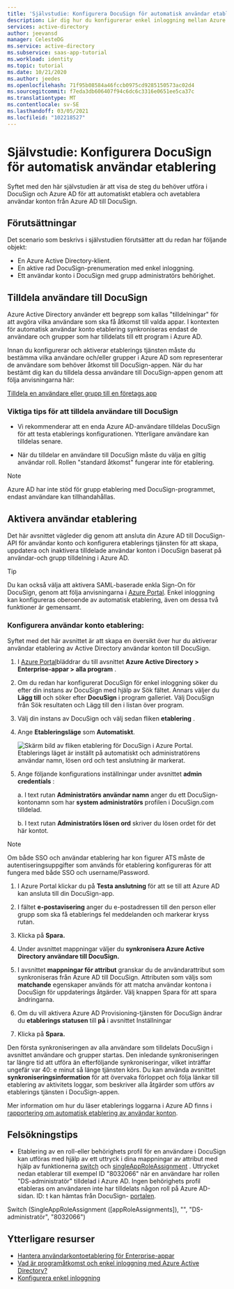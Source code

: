 ```yaml
---
title: 'Självstudie: Konfigurera DocuSign för automatisk användar etablering med Azure Active Directory | Microsoft Docs'
description: Lär dig hur du konfigurerar enkel inloggning mellan Azure Active Directory och DocuSign.
services: active-directory
author: jeevansd
manager: CelesteDG
ms.service: active-directory
ms.subservice: saas-app-tutorial
ms.workload: identity
ms.topic: tutorial
ms.date: 10/21/2020
ms.author: jeedes
ms.openlocfilehash: 71f95b08584a46fccb0975cd9285150573ac02d4
ms.sourcegitcommit: f7eda3db606407f94c6dc6c3316e0651ee5ca37c
ms.translationtype: MT
ms.contentlocale: sv-SE
ms.lasthandoff: 03/05/2021
ms.locfileid: "102218527"
---
```

# <a name="tutorial-configure-docusign-for-automatic-user-provisioning"></a>Självstudie: Konfigurera DocuSign för automatisk användar etablering

Syftet med den här självstudien är att visa de steg du behöver utföra i DocuSign och Azure AD för att automatiskt etablera och avetablera användar konton från Azure AD till DocuSign.

## <a name="prerequisites"></a>Förutsättningar

Det scenario som beskrivs i självstudien förutsätter att du redan har följande objekt:

*   En Azure Active Directory-klient.
*   En aktive rad DocuSign-prenumeration med enkel inloggning.
*   Ett användar konto i DocuSign med grupp administratörs behörighet.

## <a name="assigning-users-to-docusign"></a>Tilldela användare till DocuSign

Azure Active Directory använder ett begrepp som kallas "tilldelningar" för att avgöra vilka användare som ska få åtkomst till valda appar. I kontexten för automatisk användar konto etablering synkroniseras endast de användare och grupper som har tilldelats till ett program i Azure AD.

Innan du konfigurerar och aktiverar etablerings tjänsten måste du bestämma vilka användare och/eller grupper i Azure AD som representerar de användare som behöver åtkomst till DocuSign-appen. När du har bestämt dig kan du tilldela dessa användare till DocuSign-appen genom att följa anvisningarna här:

[Tilldela en användare eller grupp till en företags app](../manage-apps/assign-user-or-group-access-portal.md)

### <a name="important-tips-for-assigning-users-to-docusign"></a>Viktiga tips för att tilldela användare till DocuSign

*   Vi rekommenderar att en enda Azure AD-användare tilldelas DocuSign för att testa etablerings konfigurationen. Ytterligare användare kan tilldelas senare.

*   När du tilldelar en användare till DocuSign måste du välja en giltig användar roll. Rollen "standard åtkomst" fungerar inte för etablering.

> [!NOTE]
> Azure AD har inte stöd för grupp etablering med DocuSign-programmet, endast användare kan tillhandahållas.

## <a name="enable-user-provisioning"></a>Aktivera användar etablering

Det här avsnittet vägleder dig genom att ansluta din Azure AD till DocuSign-API för användar konto och konfigurera etablerings tjänsten för att skapa, uppdatera och inaktivera tilldelade användar konton i DocuSign baserat på användar-och grupp tilldelning i Azure AD.

> [!Tip]
> Du kan också välja att aktivera SAML-baserade enkla Sign-On för DocuSign, genom att följa anvisningarna i [Azure Portal](https://portal.azure.com). Enkel inloggning kan konfigureras oberoende av automatisk etablering, även om dessa två funktioner är gemensamt.

### <a name="to-configure-user-account-provisioning"></a>Konfigurera användar konto etablering:

Syftet med det här avsnittet är att skapa en översikt över hur du aktiverar användar etablering av Active Directory användar konton till DocuSign.

1. I [Azure Portal](https://portal.azure.com)bläddrar du till avsnittet **Azure Active Directory > Enterprise-appar > alla program** .

1. Om du redan har konfigurerat DocuSign för enkel inloggning söker du efter din instans av DocuSign med hjälp av Sök fältet. Annars väljer du **Lägg till** och söker efter **DocuSign** i program galleriet. Välj DocuSign från Sök resultaten och Lägg till den i listan över program.

1. Välj din instans av DocuSign och välj sedan fliken **etablering** .

1. Ange **Etableringsläge** som **Automatiskt**. 

    ![Skärm bild av fliken etablering för DocuSign i Azure Portal. Etablerings läget är inställt på automatiskt och administratörens användar namn, lösen ord och test anslutning är markerat.](./media/docusign-provisioning-tutorial/provisioning.png)

1. Ange följande konfigurations inställningar under avsnittet **admin credentials** :
   
    a. I text rutan **Administratörs användar namn** anger du ett DocuSign-kontonamn som har **system administratörs** profilen i DocuSign.com tilldelad.
   
    b. I text rutan **Administratörs lösen ord** skriver du lösen ordet för det här kontot.

> [!NOTE]
> Om både SSO och användar etablering har kon figurer ATS måste de autentiseringsuppgifter som används för etablering konfigureras för att fungera med både SSO och username/Password.

1. I Azure Portal klickar du på **Testa anslutning** för att se till att Azure AD kan ansluta till din DocuSign-app.

1. I fältet **e-postavisering** anger du e-postadressen till den person eller grupp som ska få etablerings fel meddelanden och markerar kryss rutan.

1. Klicka på **Spara.**

1. Under avsnittet mappningar väljer du **synkronisera Azure Active Directory användare till DocuSign.**

1. I avsnittet **mappningar för attribut** granskar du de användarattribut som synkroniseras från Azure AD till DocuSign. Attributen som väljs som **matchande** egenskaper används för att matcha användar kontona i DocuSign för uppdaterings åtgärder. Välj knappen Spara för att spara ändringarna.

1. Om du vill aktivera Azure AD Provisioning-tjänsten för DocuSign ändrar du **etablerings statusen** till **på** i avsnittet Inställningar

1. Klicka på **Spara.**

Den första synkroniseringen av alla användare som tilldelats DocuSign i avsnittet användare och grupper startas. Den inledande synkroniseringen tar längre tid att utföra än efterföljande synkroniseringar, vilket inträffar ungefär var 40: e minut så länge tjänsten körs. Du kan använda avsnittet **synkroniseringsinformation** för att övervaka förloppet och följa länkar till etablering av aktivitets loggar, som beskriver alla åtgärder som utförs av etablerings tjänsten i DocuSign-appen.

Mer information om hur du läser etablerings loggarna i Azure AD finns i [rapportering om automatisk etablering av användar konton](../app-provisioning/check-status-user-account-provisioning.md).

## <a name="troubleshooting-tips"></a>Felsökningstips
* Etablering av en roll-eller behörighets profil för en användare i DocuSign kan utföras med hjälp av ett uttryck i dina mappningar av attribut med hjälp av funktionerna [switch](../app-provisioning/functions-for-customizing-application-data.md#switch) och [singleAppRoleAssignment](../app-provisioning/functions-for-customizing-application-data.md#singleapproleassignment) . Uttrycket nedan etablerar till exempel ID "8032066" när en användare har rollen "DS-administratör" tilldelad i Azure AD. Ingen behörighets profil etableras om användaren inte har tilldelats någon roll på Azure AD-sidan. ID: t kan hämtas från DocuSign- [portalen](https://support.docusign.com/articles/Default-settings-for-out-of-the-box-DocuSign-Permission-Profiles).

Switch (SingleAppRoleAssignment ([appRoleAssignments]), "", "DS-administratör", "8032066")


## <a name="additional-resources"></a>Ytterligare resurser

* [Hantera användarkontoetablering för Enterprise-appar](tutorial-list.md)
* [Vad är programåtkomst och enkel inloggning med Azure Active Directory?](../manage-apps/what-is-single-sign-on.md)
* [Konfigurera enkel inloggning](docusign-tutorial.md)
